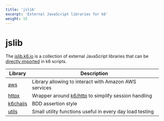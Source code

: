 ```yaml
---
title: 'jslib'
excerpt: 'External JavaScript libraries for k6'
weight: 15
---
```


# jslib

The [jslib.k6.io](https://jslib.k6.io/) is a collection of external JavaScript libraries that can be [directly imported](https://grafana.com/docs/k6/<K6_VERSION>/using-k6/modules#remote-http-s-modules) in k6 scripts.

| Library                                                                            | Description                                                                                       |
| ---------------------------------------------------------------------------------- | ------------------------------------------------------------------------------------------------- |
| [aws](https://grafana.com/docs/k6/<K6_VERSION>/javascript-api/jslib/aws)           | Library allowing to interact with Amazon AWS services                                             |
| [httpx](https://grafana.com/docs/k6/<K6_VERSION>/javascript-api/jslib/httpx)       | Wrapper around [k6/http](https://k6.io/docs/javascript-api/#k6-http) to simplify session handling |
| [k6chaijs](https://grafana.com/docs/k6/<K6_VERSION>/javascript-api/jslib/k6chaijs) | BDD assertion style                                                                               |
| [utils](https://grafana.com/docs/k6/<K6_VERSION>/javascript-api/jslib/utils)       | Small utility functions useful in every day load testing                                          |
